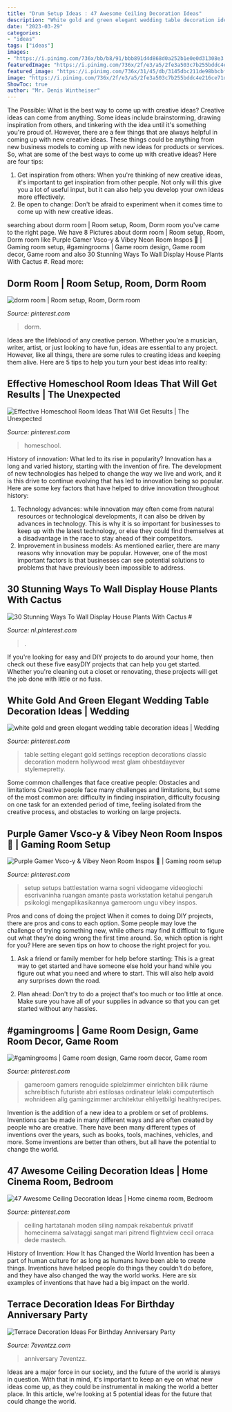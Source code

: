 ```yaml
---
title: "Drum Setup Ideas : 47 Awesome Ceiling Decoration Ideas"
description: "White gold and green elegant wedding table decoration ideas"
date: "2023-03-29"
categories:
- "ideas"
tags: ["ideas"]
images:
- "https://i.pinimg.com/736x/bb/b8/91/bbb891d4d868d0a252b1e0e0d31308e3.jpg"
featuredImage: "https://i.pinimg.com/736x/2f/e3/a5/2fe3a503c7b255bddc4e216ce71d8c3e.jpg"
featured_image: "https://i.pinimg.com/736x/31/45/db/3145dbc211de98bbcbf7803decf7467c.jpg"
image: "https://i.pinimg.com/736x/2f/e3/a5/2fe3a503c7b255bddc4e216ce71d8c3e.jpg"
ShowToc: true
author: "Mr. Denis Wintheiser"
---
```



The Possible: What is the best way to come up with creative ideas?
Creative ideas can come from anything. Some ideas include brainstorming, drawing inspiration from others, and tinkering with the idea until it's something you're proud of. However, there are a few things that are always helpful in coming up with new creative ideas. These things could be anything from new business models to coming up with new ideas for products or services. So, what are some of the best ways to come up with creative ideas? Here are four tips: 
1) Get inspiration from others: When you're thinking of new creative ideas, it's important to get inspiration from other people. Not only will this give you a lot of useful input, but it can also help you develop your own ideas more effectively. 
2) Be open to change: Don't be afraid to experiment when it comes time to come up with new creative ideas.

	

		
searching about dorm room | Room setup, Room, Dorm room you've came to the right page. We have 8 Pictures about dorm room | Room setup, Room, Dorm room like Purple Gamer Vsco-y &amp; Vibey Neon Room Inspos ️👀 | Gaming room setup, #gamingrooms | Game room design, Game room decor, Game room and also 30 Stunning Ways To Wall Display House Plants With Cactus #. Read more:
		
    
## Dorm Room | Room Setup, Room, Dorm Room

<img loading=lazy src="https://i.pinimg.com/736x/2f/e3/a5/2fe3a503c7b255bddc4e216ce71d8c3e.jpg" onerror="this.onerror=null;this.src='https://tse3.mm.bing.net/th?id=OIP.YNzZO2amO91X2hdtksXMhgHaJ3&amp;pid=15.1';" alt="dorm room | Room setup, Room, Dorm room">

_Source: pinterest.com_

>dorm. 

	

Ideas are the lifeblood of any creative person. Whether you're a musician, writer, artist, or just looking to have fun, ideas are essential to any project. However, like all things, there are some rules to creating ideas and keeping them alive. Here are 5 tips to help you turn your best ideas into reality:

    
## Effective Homeschool Room Ideas That Will Get Results | The Unexpected

<img loading=lazy src="https://i.pinimg.com/736x/bb/b8/91/bbb891d4d868d0a252b1e0e0d31308e3.jpg" onerror="this.onerror=null;this.src='https://tse1.mm.bing.net/th?id=OIP.5nnKCx2kaQdKkXHzYa2PlAHaJ4&amp;pid=15.1';" alt="Effective Homeschool Room Ideas That Will Get Results | The Unexpected">

_Source: pinterest.com_

>homeschool. 

	

History of innovation: What led to its rise in popularity?
Innovation has a long and varied history, starting with the invention of fire. The development of new technologies has helped to change the way we live and work, and it is this drive to continue evolving that has led to innovation being so popular. Here are some key factors that have helped to drive innovation throughout history: 
1) Technology advances: while innovation may often come from natural resources or technological developments, it can also be driven by advances in technology. This is why it is so important for businesses to keep up with the latest technology, or else they could find themselves at a disadvantage in the race to stay ahead of their competitors. 
2) Improvement in business models: As mentioned earlier, there are many reasons why innovation may be popular. However, one of the most important factors is that businesses can see potential solutions to problems that have previously been impossible to address.

    
## 30 Stunning Ways To Wall Display House Plants With Cactus #

<img loading=lazy src="https://i.pinimg.com/736x/d6/1b/88/d61b88f015762ddb032f46d5ca7f837c.jpg" onerror="this.onerror=null;this.src='https://tse3.mm.bing.net/th?id=OIP.F1YXGIgfw3b9kU34jdXZdAHaKr&amp;pid=15.1';" alt="30 Stunning Ways To Wall Display House Plants With Cactus #">

_Source: nl.pinterest.com_

>. 

	

If you're looking for easy and DIY projects to do around your home, then check out these five easyDIY projects that can help you get started. Whether you're cleaning out a closet or renovating, these projects will get the job done with little or no fuss.

    
## White Gold And Green Elegant Wedding Table Decoration Ideas | Wedding

<img loading=lazy src="https://i.pinimg.com/736x/31/45/db/3145dbc211de98bbcbf7803decf7467c.jpg" onerror="this.onerror=null;this.src='https://tse3.mm.bing.net/th?id=OIP.203dhoGqSjCdlb-4iNp3iwHaKH&amp;pid=15.1';" alt="white gold and green elegant wedding table decoration ideas | Wedding">

_Source: pinterest.com_

>table setting elegant gold settings reception decorations classic decoration modern hollywood west glam ohbestdayever stylemepretty. 

	

Some common challenges that face creative people: Obstacles and limitations
Creative people face many challenges and limitations, but some of the most common are: difficulty in finding inspiration, difficulty focusing on one task for an extended period of time, feeling isolated from the creative process, and obstacles to working on large projects.

    
## Purple Gamer Vsco-y &amp; Vibey Neon Room Inspos ️👀 | Gaming Room Setup

<img loading=lazy src="https://i.pinimg.com/736x/0e/80/26/0e80269fcdfc120d8d64b8d5b1c6bce0.jpg" onerror="this.onerror=null;this.src='https://tse1.mm.bing.net/th?id=OIP.jVlMMMUbyHNhOJKyjQBNAQHaOA&amp;pid=15.1';" alt="Purple Gamer Vsco-y &amp; Vibey Neon Room Inspos ️👀 | Gaming room setup">

_Source: pinterest.com_

>setup setups battlestation warna sogni videogame videogiochi escrivaninha ruangan amante pasta workstation ketahui pengaruh psikologi mengaplikasikannya gameroom ungu vibey inspos. 

	

Pros and cons of doing the project
When it comes to doing DIY projects, there are pros and cons to each option. Some people may love the challenge of trying something new, while others may find it difficult to figure out what they're doing wrong the first time around.  So, which option is right for you? Here are seven tips on how to choose the right project for you.
1) Ask a friend or family member for help before starting: This is a great way to get started and have someone else hold your hand while you figure out what you need and where to start. This will also help avoid any surprises down the road.

2) Plan ahead: Don't try to do a project that's too much or too little at once. Make sure you have all of your supplies in advance so that you can get started without any hassles.

    
## #gamingrooms | Game Room Design, Game Room Decor, Game Room

<img loading=lazy src="https://i.pinimg.com/736x/49/68/d9/4968d907e8ae11ddb1326b5a0ba22a50.jpg" onerror="this.onerror=null;this.src='https://tse1.mm.bing.net/th?id=OIP.lYSFDXoruUzK4vbnQ9SLDAHaLF&amp;pid=15.1';" alt="#gamingrooms | Game room design, Game room decor, Game room">

_Source: pinterest.com_

>gameroom gamers renoguide spielzimmer einrichten bilik räume schreibtisch futuriste abri estilosas ordinateur lelaki computertisch wohnideen allg gamingzimmer architektur ehliyetbilgi healthyrecipes. 

	

Invention is the addition of a new idea to a problem or set of problems. Inventions can be made in many different ways and are often created by people who are creative. There have been many different types of inventions over the years, such as books, tools, machines, vehicles, and more. Some inventions are better than others, but all have the potential to change the world.

    
## 47 Awesome Ceiling Decoration Ideas | Home Cinema Room, Bedroom

<img loading=lazy src="https://i.pinimg.com/736x/43/f2/3d/43f23db0ec05be48fcfec46154f6badd.jpg" onerror="this.onerror=null;this.src='https://tse4.mm.bing.net/th?id=OIP.UR2c1sQFe55tSrtA3UBbtwHaJ4&amp;pid=15.1';" alt="47 Awesome Ceiling Decoration Ideas | Home cinema room, Bedroom">

_Source: pinterest.com_

>ceiling hartatanah moden siling nampak rekabentuk privatif homecinema salvataggi sangat mari pitrend flightview cecil orraca dede mastech. 

	

History of Invention: How It has Changed the World
Invention has been a part of human culture for as long as humans have been able to create things. Inventions have helped people do things they couldn’t do before, and they have also changed the way the world works. Here are six examples of inventions that have had a big impact on the world.

    
## Terrace Decoration Ideas For Birthday Anniversary Party

<img loading=lazy src="https://www.7eventzz.com/blog/wp-content/uploads/2021/08/159262501_544683403168176_6713189278143124388_n-820x1024.jpg" onerror="this.onerror=null;this.src='https://tse4.mm.bing.net/th?id=OIP.aDkyV3U5Q2SxCoclMXnOMAHaJP&amp;pid=15.1';" alt="Terrace Decoration Ideas For Birthday Anniversary Party">

_Source: 7eventzz.com_

>anniversary 7eventzz. 

	

Ideas are a major force in our society, and the future of the world is always in question. With that in mind, it's important to keep an eye on what new ideas come up, as they could be instrumental in making the world a better place. In this article, we're looking at 5 potential ideas for the future that could change the world.

